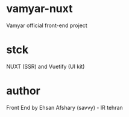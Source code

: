 
# vamyar-nuxt 
Vamyar official front-end project 

# stck
NUXT (SSR) and Vuetify (UI kit)

# author
Front End by Ehsan Afshary (savvy) - IR tehran
